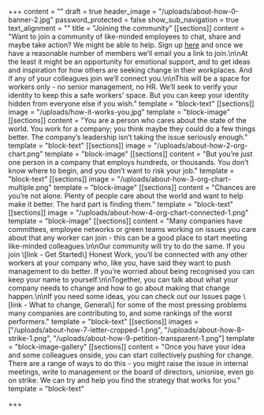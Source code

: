 +++
content = ""
draft = true
header_image = "/uploads/about-how-0-banner-2.jpg"
password_protected = false
show_sub_navigation = true
text_alignment = ""
title = "Joining the community"
[[sections]]
content = "Want to join a community of like-minded employees to chat, share and maybe take action? We might be able to help. Sign up [here](https://honestwork.org/about/joining-the-community/) and once we have a reasonable number of members we’ll email you a link to join.\n\nAt the least it might be an opportunity for emotional support, and to get ideas and inspiration for how others are seeking change in their workplaces. And if any of your colleagues join we’ll connect you.\n\nThis will be a space for workers only - no senior management, no HR. We’ll seek to verify your identity to keep this a safe workers' space. But you can keep your identity hidden from everyone else if you wish."
template = "block-text"
[[sections]]
image = "/uploads/how-it-works-you.jpg"
template = "block-image"
[[sections]]
content = "You are a person who cares about the state of the world. You work for a company; you think maybe they could do a few things better. The company’s leadership isn’t taking the issue seriously enough."
template = "block-text"
[[sections]]
image = "/uploads/about-how-2-org-chart.png"
template = "block-image"
[[sections]]
content = "But you’re just one person in a company that employs hundreds, or thousands. You don’t know where to begin, and you don’t want to risk your job."
template = "block-text"
[[sections]]
image = "/uploads/about-how-3-org-chart-multiple.png"
template = "block-image"
[[sections]]
content = "Chances are you’re not alone. Plenty of people care about the world and want to help make it better. The hard part is finding them."
template = "block-text"
[[sections]]
image = "/uploads/about-how-4-org-chart-connected-1.png"
template = "block-image"
[[sections]]
content = "Many companies have committees, employee networks or green teams working on issues you care about that any worker can join - this can be a good place to start meeting like-minded colleagues.\n\nOur community will try to do the same. If you join \\[link - Get Started\\] Honest Work, you’ll be connected with any other workers at your company who, like you, have said they want to push management to do better. If you’re worried about being recognised you can keep your name to yourself.\n\nTogether, you can talk about what your company needs to change and how to go about making that change happen.\n\nIf you need some ideas, you can check out our Issues page \\[link - What to change, General\\] for some of the most pressing problems many companies are contributing to, and some rankings of the worst performers."
template = "block-text"
[[sections]]
images = ["/uploads/about-how-7-letter-cropped-1.png", "/uploads/about-how-8-strike-1.png", "/uploads/about-how-9-petition-transparent-1.png"]
template = "block-image-gallery"
[[sections]]
content = "Once you have your idea and some colleagues onside, you can start collectively pushing for change. There are a range of ways to do this - you might raise the issue in internal meetings, write to management or the board of directors, unionise, even go on strike. We can try and help you find the strategy that works for you."
template = "block-text"

+++
